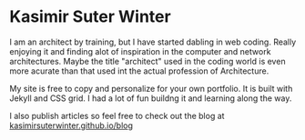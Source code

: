 # Kasimir Suter Winter

I am an architect by training, but I have started dabling in web coding. Really enjoying it and finding alot of inspiration in the computer and network architectures. Maybe the title "architect" used in the coding world is even more acurate than that used int the actual profession of Architecture. 

My site is free to copy and personalize for your own portfolio. It is built with Jekyll and CSS grid. I had a lot of fun buildng it and learning along the way. 

I also publish articles so feel free to check out the blog at [kasimirsuterwinter.github.io/blog](kasimirsuterwinter.github.io/blog)


